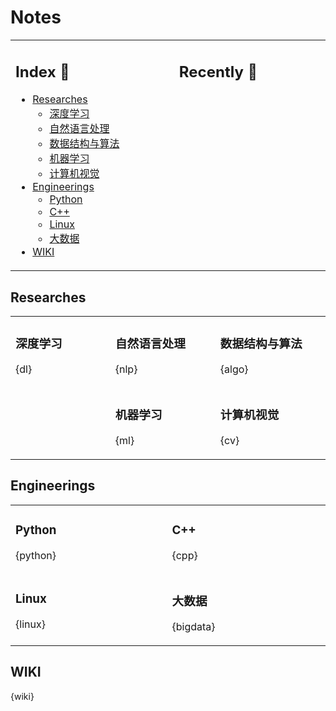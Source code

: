 Notes
===

<table>
<tr>
<td valign="top" width="1000">

<!-- omit in toc -->
## Index 📑

<!-- TOC -->
- [Researches](#researches)
    - [深度学习](#深度学习)
    - [自然语言处理](#自然语言处理)
    - [数据结构与算法](#数据结构与算法)
    - [机器学习](#机器学习)
    - [计算机视觉](#计算机视觉)
- [Engineerings](#engineerings)
    - [Python](#python)
    - [C++](#c)
    - [Linux](#linux)
    - [大数据](#大数据)
- [WIKI](#wiki)
<!-- TOC -->

</td>
<td valign="top" width="1000">

<!-- omit in toc -->
## Recently 📖
<!--START_SECTION:recent-->
<!--END_SECTION:recent-->

</td>
</tr>
</table>


<!--START_SECTION:notes-->

## Researches

<table>
<tr>
<td rowspan="3" valign="top" width="1000">

### 深度学习
{dl}

</td>
<td valign="top" width="1000">

### 自然语言处理
{nlp}

</td>
<td valign="top" width="1000">

### 数据结构与算法
{algo}

</td>
</tr>

<tr></tr>

<tr>
<td valign="top" width="1000">

### 机器学习
{ml}

</td>
<td valign="top" width="1000">

### 计算机视觉
{cv}

</td>
</tr>

</table>


## Engineerings
<table>
<tr>
<td valign="top" width="1000">

### Python
{python}

</td>
<td valign="top" width="1000">

### C++
{cpp}

</td>
</tr>

<tr></tr>

<tr>
<td valign="top" width="1000">

### Linux
{linux}

</td>
<td valign="top" width="1000">

### 大数据
{bigdata}

</td>
</tr>
</table>


## WIKI
{wiki}

<!--END_SECTION:notes-->
